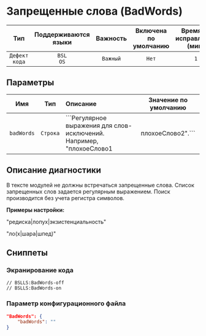 # Запрещенные слова (BadWords)

 Тип | Поддерживаются<br>языки | Важность | Включена<br>по умолчанию | Время на<br>исправление (мин) | Тэги 
 :-: | :-: | :-: | :-: | :-: | :-: 
 `Дефект кода` | `BSL`<br>`OS` | `Важный` | `Нет` | `1` | `design` 

## Параметры 

 Имя | Тип | Описание | Значение по умолчанию 
 :-: | :-: | :-- | :-: 
 `badWords` | `Строка` | ```Регулярное выражения для слов-исключений. Например, "плохоеСлово1|плохоеСлово2".``` | `````` 

<!-- Блоки выше заполняются автоматически, не трогать -->
## Описание диагностики
В тексте модулей не должны встречаться запрещенные слова.
Список запрещенных слов задается регулярным выражением. Поиск производится без учета регистра символов.

**Примеры настройки:**

"редиска|лопух|экзистенциальность"

"ло(х|шара|шпед)"

## Сниппеты

<!-- Блоки ниже заполняются автоматически, не трогать -->
### Экранирование кода

```bsl
// BSLLS:BadWords-off
// BSLLS:BadWords-on
```

### Параметр конфигурационного файла

```json
"BadWords": {
    "badWords": ""
}
```
